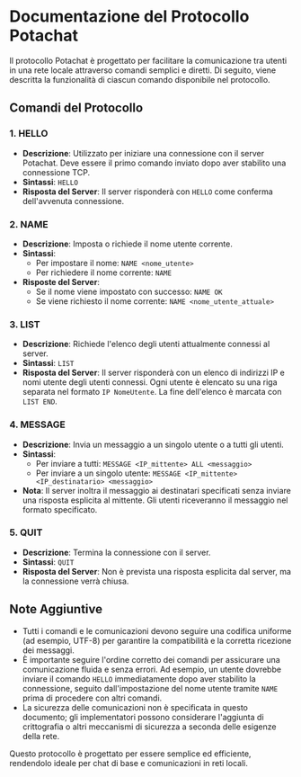 # Documentazione del Protocollo Potachat

Il protocollo Potachat è progettato per facilitare la comunicazione tra utenti in una rete locale attraverso comandi semplici e diretti. Di seguito, viene descritta la funzionalità di ciascun comando disponibile nel protocollo.

## Comandi del Protocollo

### 1. HELLO
- **Descrizione**: Utilizzato per iniziare una connessione con il server Potachat. Deve essere il primo comando inviato dopo aver stabilito una connessione TCP.
- **Sintassi**: `HELLO`
- **Risposta del Server**: Il server risponderà con `HELLO` come conferma dell'avvenuta connessione.

### 2. NAME
- **Descrizione**: Imposta o richiede il nome utente corrente.
- **Sintassi**:
  - Per impostare il nome: `NAME <nome_utente>`
  - Per richiedere il nome corrente: `NAME`
- **Risposte del Server**:
  - Se il nome viene impostato con successo: `NAME OK`
  - Se viene richiesto il nome corrente: `NAME <nome_utente_attuale>`

### 3. LIST
- **Descrizione**: Richiede l'elenco degli utenti attualmente connessi al server.
- **Sintassi**: `LIST`
- **Risposta del Server**: Il server risponderà con un elenco di indirizzi IP e nomi utente degli utenti connessi. Ogni utente è elencato su una riga separata nel formato `IP NomeUtente`. La fine dell'elenco è marcata con `LIST END`.

### 4. MESSAGE
- **Descrizione**: Invia un messaggio a un singolo utente o a tutti gli utenti.
- **Sintassi**:
  - Per inviare a tutti: `MESSAGE <IP_mittente> ALL <messaggio>`
  - Per inviare a un singolo utente: `MESSAGE <IP_mittente> <IP_destinatario> <messaggio>`
- **Nota**: Il server inoltra il messaggio ai destinatari specificati senza inviare una risposta esplicita al mittente. Gli utenti riceveranno il messaggio nel formato specificato.

### 5. QUIT
- **Descrizione**: Termina la connessione con il server.
- **Sintassi**: `QUIT`
- **Risposta del Server**: Non è prevista una risposta esplicita dal server, ma la connessione verrà chiusa.

## Note Aggiuntive

- Tutti i comandi e le comunicazioni devono seguire una codifica uniforme (ad esempio, UTF-8) per garantire la compatibilità e la corretta ricezione dei messaggi.
- È importante seguire l'ordine corretto dei comandi per assicurare una comunicazione fluida e senza errori. Ad esempio, un utente dovrebbe inviare il comando `HELLO` immediatamente dopo aver stabilito la connessione, seguito dall'impostazione del nome utente tramite `NAME` prima di procedere con altri comandi.
- La sicurezza delle comunicazioni non è specificata in questo documento; gli implementatori possono considerare l'aggiunta di crittografia o altri meccanismi di sicurezza a seconda delle esigenze della rete.

Questo protocollo è progettato per essere semplice ed efficiente, rendendolo ideale per chat di base e comunicazioni in reti locali.
